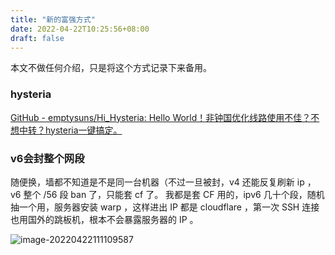 ```yaml
---
title: "新的富强方式"
date: 2022-04-22T10:25:56+08:00
draft: false
---
```


本文不做任何介绍，只是将这个方式记录下来备用。

### hysteria

[GitHub - emptysuns/Hi_Hysteria: Hello World！非钟国优化线路使用不佳？不想中转？hysteria一键搞定。](https://github.com/emptysuns/Hi_Hysteria)

### v6会封整个网段

随便换，墙都不知道是不是同一台机器（不过一旦被封，v4 还能反复刷新 ip ，v6 整个 /56 段 ban 了，只能套 cf 了。
我都是套 CF 用的，ipv6 几十个段，随机抽一个用，服务器安装 warp ，这样进出 IP 都是 cloudflare ，第一次 SSH 连接也用国外的跳板机，根本不会暴露服务器的 IP 。



![image-20220422111109587](https://link.ap1.storjshare.io/raw/jxl7tkgemjfqomuhhv3epaakfcqq/picgo/picgo/2022/04/42954573cc65414d7e8614822e935cda.webp)
